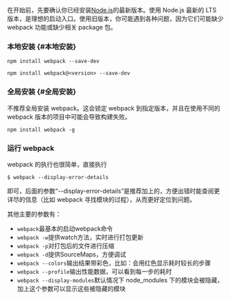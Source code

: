 在开始前，先要确认你已经安装[Node.js](https://nodejs.org/en/)的最新版本。使用 Node.js 最新的 LTS 版本，是理想的启动入口。使用旧版本，你可能遇到各种问题，因为它们可能缺少 webpack 功能或缺少相关 package 包。

### 本地安装 {#本地安装}

```
npm install webpack --save-dev

npm install webpack@<version> --save-dev
```

### 全局安装 {#全局安装}

不推荐全局安装 webpack。这会锁定 webpack 到指定版本，并且在使用不同的 webpack 版本的项目中可能会导致构建失败。

```
npm install webpack -g
```
### 运行 webpack

webpack 的执行也很简单，直接执行

`$ webpack --display-error-details`

即可，后面的参数“--display-error-details”是推荐加上的，方便出错时能查阅更详尽的信息（比如 webpack 寻找模块的过程），从而更好定位到问题。

其他主要的参数有：

* `webpack`最基本的启动webpack命令
* `webpack -w`提供watch方法，实时进行打包更新
* `webpack -p`对打包后的文件进行压缩
* `webpack -d`提供SourceMaps，方便调试
* `webpack --colors`输出结果带彩色，比如：会用红色显示耗时较长的步骤
* `webpack --profile`输出性能数据，可以看到每一步的耗时
* `webpack --display-modules`默认情况下 node\_modules 下的模块会被隐藏，加上这个参数可以显示这些被隐藏的模块





